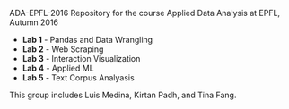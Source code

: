 ADA-EPFL-2016
Repository for the course Applied Data Analysis at EPFL, Autumn 2016

* **Lab 1** - Pandas and Data Wrangling
* **Lab 2** - Web Scraping
* **Lab 3** - Interaction Visualization
* **Lab 4** - Applied ML 
* **Lab 5** - Text Corpus Analyasis

This group includes Luis Medina, Kirtan Padh, and Tina Fang.

